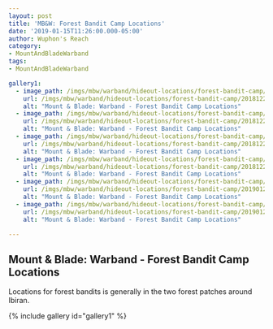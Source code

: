 ```yaml
---
layout: post
title: 'MB&W: Forest Bandit Camp Locations'
date: '2019-01-15T11:26:00.000-05:00'
author: Wuphon's Reach
category:
- MountAndBladeWarband
tags:
- MountAndBladeWarband

gallery1:
  - image_path: /imgs/mbw/warband/hideout-locations/forest-bandit-camp/20181227075137_1.jpg
    url: /imgs/mbw/warband/hideout-locations/forest-bandit-camp/20181227075137_1.jpg
    alt: "Mount & Blade: Warband - Forest Bandit Camp Locations"
  - image_path: /imgs/mbw/warband/hideout-locations/forest-bandit-camp/20181228083541_1.jpg
    url: /imgs/mbw/warband/hideout-locations/forest-bandit-camp/20181228083541_1.jpg
    alt: "Mount & Blade: Warband - Forest Bandit Camp Locations"
  - image_path: /imgs/mbw/warband/hideout-locations/forest-bandit-camp/20181228214824_1.jpg
    url: /imgs/mbw/warband/hideout-locations/forest-bandit-camp/20181228214824_1.jpg
    alt: "Mount & Blade: Warband - Forest Bandit Camp Locations"
  - image_path: /imgs/mbw/warband/hideout-locations/forest-bandit-camp/20181229083343_1.jpg
    url: /imgs/mbw/warband/hideout-locations/forest-bandit-camp/20181229083343_1.jpg
    alt: "Mount & Blade: Warband - Forest Bandit Camp Locations"
  - image_path: /imgs/mbw/warband/hideout-locations/forest-bandit-camp/20190121163219_1.jpg
    url: /imgs/mbw/warband/hideout-locations/forest-bandit-camp/20190121163219_1.jpg
    alt: "Mount & Blade: Warband - Forest Bandit Camp Locations"
  - image_path: /imgs/mbw/warband/hideout-locations/forest-bandit-camp/20190123041852_1.jpg
    url: /imgs/mbw/warband/hideout-locations/forest-bandit-camp/20190123041852_1.jpg
    alt: "Mount & Blade: Warband - Forest Bandit Camp Locations"

---
```


## Mount & Blade: Warband - Forest Bandit Camp Locations

Locations for forest bandits is generally in the two forest patches around Ibiran.

{% include gallery id="gallery1" %}
